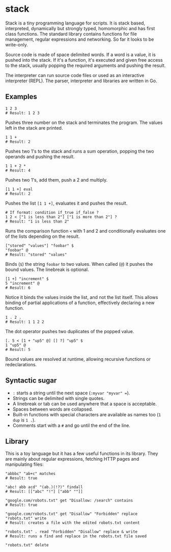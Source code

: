 stack
=====

Stack is a tiny programming language for scripts. It is stack based,
interpreted, dynamically but strongly typed, homomorphic and has first class
functions. The standard library contains functions for file management, regular
expressions and networking. So far it looks to be write-only.

Source code is made of space delimited words. If a word is a value, it is pushed into the stack. If it's a function, it's executed and given free access to the stack, usually popping the required arguments and pushing the result.

The interpreter can run source code files or used as an interactive interpreter (REPL). The parser, interpreter and libraries are written in Go.

Examples
--------

    1 2 3
    # Result: 1 2 3
    
Pushes three number on the stack and terminates the program. The values left in the stack are printed.

    1 1 +
    # Result: 2
    
Pushes two 1's to the stack and runs a sum operation, popping the two operands and pushing the result. 


    1 1 + 2 *
    # Result: 4
    
Pushes two 1's, add them, push a 2 and multiply.

    [1 1 +] eval
    # Result: 2
    
Pushes the list `[1 1 +]`, evaluates it and pushes the result.

    # If format: condition if_true if_false ?
    1 2 < ["1 is less than 2"] ["1 is more than 2"] ?
    # Result: "1 is less than 2"
    
Runs the comparison function `<` with 1 and 2 and conditionally evaluates one of the lists depending on the result.

    ["stored" "values"] "foobar" $
    "foobar" @
    # Result: "stored" "values"
    
Binds (`$`) the string `foobar` to two values. When called (`@`) it pushes the bound values. The linebreak is optional.

    [1 +] "increment" $
    5 "increment" @
    # Result: 6
    
Notice it binds the values inside the list, and not the list itself. This allows binding of partial applications of a function, effectively declaring a new function.
    
    1 . 2 .
    # Result: 1 1 2 2
    
The dot operator pushes two duplicates of the popped value.
    
    [. 5 < [1 + "up5" @] [] ?] "up5" $
    1 "up5" @
    # Result: 5
    
Bound values are resolved at runtime, allowing recursive functions or redeclarations.


Syntactic sugar
---------------

- `:` starts a string until the next space (`:myvar "myvar" =`).
- Strings can be delimited with single quotes.
- A linebreak or tab can be used anywhere that a space is acceptable.
- Spaces between words are collapsed.
- Built-in functions with special characters are available as names too (`1 dup` is `1 .`).
- Comments start with a `#` and go until the end of the line.


Library
-------

This is a toy language but it has a few useful functions in its library. They are mainly about regular expressions, fetching HTTP pages and manipulating files:

    "abbbc" "ab+c" matches
    # Result: true
    
    "abc! abb acd" "(ab.)(!?)" findall
    # Result: [["abc" "!"] ["abb" ""]]
    
    "google.com/robots.txt" get "Disallow: /search" contains
    # Result: true
    
    "google.com/robots.txt" get "Disallow" "Forbidden" replace "robots.txt" write
    # Result: creates a file with the edited robots.txt content
    
    "robots.txt" . read "Forbidden" "Disallow" replace & write
    # Result: runs a find and replace in the robots.txt file saved
    
    "robots.txt" delete
